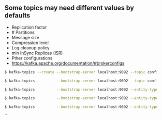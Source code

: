 ## Some topics may need different values by defaults
* Replication factor
* \# Partitions
* Message size
* Compression level
* Log cleanup policy
* min InSync Replicas (ISR)
* Pther configurations
* https://kafka.apache.org/documentation/#brokerconfigs

```bash
$ kafka-topics --create --bootstrap-server localhost:9092 --topic configured-topic --replication-factor 1 --partitions 3

$ kafka-topics          --bootstrap-server localhost:9092 --topic configured-topic --describe

$ kafka-topics          --bootstrap-server localhost:9092 --entity-type topics --entity-name configured-topic --describe

$ kafka-topics          --bootstrap-server localhost:9092 --entity-type topics --entity-name configured-topic --alter --add-config min.insync.replicas=2

$ kafka-topics          --bootstrap-server localhost:9092 --entity-type topics --entity-name configured-topic --alter --delete-config min.insync.replicas
```
``
